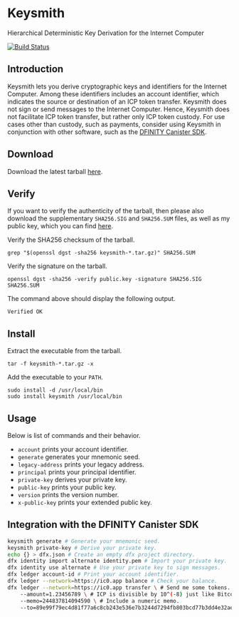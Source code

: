 # Keysmith

Hierarchical Deterministic Key Derivation for the Internet Computer

[![Build Status](https://github.com/dfinity/keysmith/workflows/build/badge.svg)](https://github.com/dfinity/keysmith/actions?query=workflow%3Abuild)

## Introduction

Keysmith lets you derive cryptographic keys and identifiers for the Internet Computer. Among these identifiers includes an account identifier, which indicates the source or destination of an ICP token transfer. Keysmith does not sign or send messages to the Internet Computer. Hence, Keysmith does not facilitate ICP token transfer, but rather only ICP token custody. For use cases other than custody, such as payments, consider using Keysmith in conjunction with other software, such as the [DFINITY Canister SDK](https://github.com/dfinity/keysmith#integration-with-the-dfinity-canister-sdk).

## Download

Download the latest tarball [here](https://github.com/dfinity/keysmith/releases).

## Verify

If you want to verify the authenticity of the tarball, then please also download the supplementary `SHA256.SIG` and `SHA256.SUM` files, as well as my public key, which you can find [here](https://sovereign.io/public.key).

Verify the SHA256 checksum of the tarball.

```text
grep "$(openssl dgst -sha256 keysmith-*.tar.gz)" SHA256.SUM
```

Verify the signature on the tarball.

```text
openssl dgst -sha256 -verify public.key -signature SHA256.SIG SHA256.SUM
```

The command above should display the following output.

```text
Verified OK
```

## Install

Extract the executable from the tarball.

```text
tar -f keysmith-*.tar.gz -x 
```

Add the executable to your `PATH`.

```text
sudo install -d /usr/local/bin
sudo install keysmith /usr/local/bin
```

## Usage

Below is list of commands and their behavior.

- `account` prints your account identifier.
- `generate` generates your mnemonic seed.
- `legacy-address` prints your legacy address.
- `principal` prints your principal identifier.
- `private-key` derives your private key.
- `public-key` prints your public key.
- `version` prints the version number.
- `x-public-key` prints your extended public key.

## Integration with the DFINITY Canister SDK

```bash
keysmith generate # Generate your mnemonic seed.
keysmith private-key # Derive your private key.
echo {} > dfx.json # Create an empty dfx project directory.
dfx identity import alternate identity.pem # Import your private key.
dfx identity use alternate # Use your private key to sign messages.
dfx ledger account-id # Print your account identifier.
dfx ledger --network=https://ic0.app balance # Check your balance.
dfx ledger --network=https://ic0.app transfer \ # Send me some tokens.
    --amount=1.23456789 \ # ICP is divisible by 10^(-8) just like Bitcoin.
    --memo=244837814094590 \ # Include a numeric memo.
    --to=89e99f79ec4d81f77a6c8cb243e536e7b3244d7294fb803bcd77b3dd4e32ae36
```

